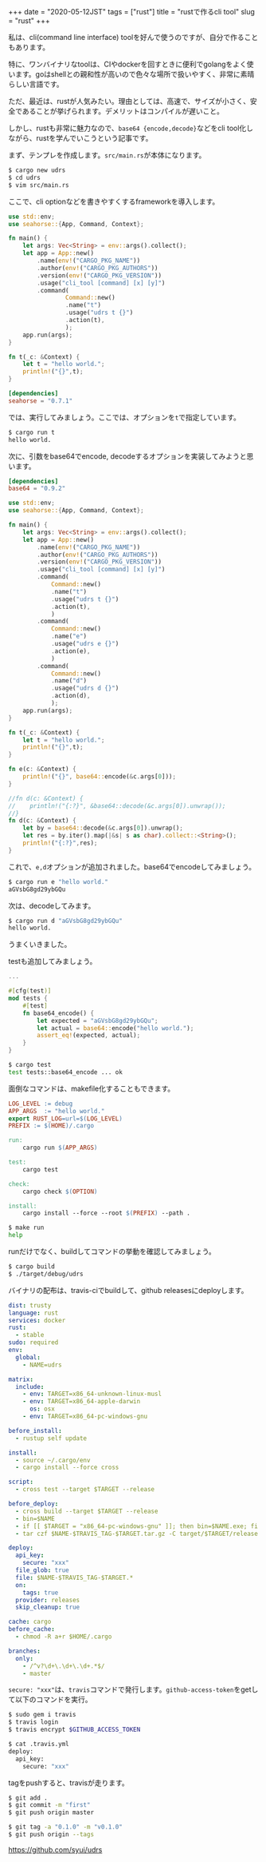 +++
date = "2020-05-12JST"
tags = ["rust"]
title = "rustで作るcli tool"
slug = "rust"
+++

私は、cli(command line interface) toolを好んで使うのですが、自分で作ることもあります。

特に、ワンバイナリなtoolは、CIやdockerを回すときに便利でgolangをよく使います。goはshellとの親和性が高いので色々な場所で扱いやすく、非常に素晴らしい言語です。

ただ、最近は、rustが人気みたい。理由としては、高速で、サイズが小さく、安全であることが挙げられます。デメリットはコンパイルが遅いこと。

しかし、rustも非常に魅力なので、`base64 {encode,decode}`などをcli tool化しながら、rustを学んでいこうという記事です。

まず、テンプレを作成します。`src/main.rs`が本体になります。

```sh
$ cargo new udrs
$ cd udrs
$ vim src/main.rs
```

ここで、cli optionなどを書きやすくするframeworkを導入します。

```rust:src/main.rs
use std::env;
use seahorse::{App, Command, Context};

fn main() {
	let args: Vec<String> = env::args().collect();
	let app = App::new()
		.name(env!("CARGO_PKG_NAME"))
		.author(env!("CARGO_PKG_AUTHORS"))
		.version(env!("CARGO_PKG_VERSION"))
		.usage("cli_tool [command] [x] [y]")
		.command(
				Command::new()
				.name("t")
				.usage("udrs t {}")
				.action(t),
				);
	app.run(args);
}

fn t(_c: &Context) {
	let t = "hello world.";
	println!("{}",t);
}
```

```toml:Cargo.toml
[dependencies]
seahorse = "0.7.1"
```

では、実行してみましょう。ここでは、オプションを`t`で指定しています。

```sh
$ cargo run t
hello world.
```

次に、引数をbase64でencode, decodeするオプションを実装してみようと思います。

```toml:Cargo.toml
[dependencies]
base64 = "0.9.2"
```

```rust:src/main.rs
use std::env;
use seahorse::{App, Command, Context};

fn main() {
    let args: Vec<String> = env::args().collect();
    let app = App::new()
        .name(env!("CARGO_PKG_NAME"))
        .author(env!("CARGO_PKG_AUTHORS"))
        .version(env!("CARGO_PKG_VERSION"))
        .usage("cli_tool [command] [x] [y]")
        .command(
            Command::new()
            .name("t")
            .usage("udrs t {}")
            .action(t),
            )
        .command(
            Command::new()
            .name("e")
            .usage("udrs e {}")
            .action(e),
            )
        .command(
            Command::new()
            .name("d")
            .usage("udrs d {}")
            .action(d),
            );
    app.run(args);
}

fn t(_c: &Context) {
    let t = "hello world.";
    println!("{}",t);
}

fn e(c: &Context) {
    println!("{}", base64::encode(&c.args[0]));
}

//fn d(c: &Context) {
//    println!("{:?}", &base64::decode(&c.args[0]).unwrap());
//}
fn d(c: &Context) {
    let by = base64::decode(&c.args[0]).unwrap();
    let res = by.iter().map(|&s| s as char).collect::<String>();
    println!("{:?}",res);
}

```

これで、`e,d`オプションが追加されました。base64でencodeしてみましょう。

```sh
$ cargo run e "hello world."
aGVsbG8gd29ybGQu
```

次は、decodeしてみます。

```sh
$ cargo run d "aGVsbG8gd29ybGQu"
hello world.
```

うまくいきました。

testも追加してみましょう。

```rust:src/main.rs
...

#[cfg(test)]
mod tests {
    #[test]
    fn base64_encode() {
        let expected = "aGVsbG8gd29ybGQu";
        let actual = base64::encode("hello world.");
        assert_eq!(expected, actual);
    }
}
```

```sh
$ cargo test
test tests::base64_encode ... ok
```

面倒なコマンドは、makefile化することもできます。

```makefile
LOG_LEVEL := debug
APP_ARGS  := "hello world."
export RUST_LOG=url=$(LOG_LEVEL)
PREFIX := $(HOME)/.cargo

run:
	cargo run $(APP_ARGS)

test:
	cargo test

check:
	cargo check $(OPTION)

install:
	cargo install --force --root $(PREFIX) --path .
```

```sh
$ make run
help
```

runだけでなく、buildしてコマンドの挙動を確認してみましょう。

```sh
$ cargo build
$ ./target/debug/udrs
```

バイナリの配布は、travis-ciでbuildして、github releasesにdeployします。

```yml:.travis.yml
dist: trusty
language: rust
services: docker
rust:
  - stable
sudo: required
env:
  global:
    - NAME=udrs

matrix:
  include:
    - env: TARGET=x86_64-unknown-linux-musl
    - env: TARGET=x86_64-apple-darwin
      os: osx
    - env: TARGET=x86_64-pc-windows-gnu

before_install:
  - rustup self update

install:
  - source ~/.cargo/env
  - cargo install --force cross

script:
  - cross test --target $TARGET --release

before_deploy:
  - cross build --target $TARGET --release
  - bin=$NAME
  - if [[ $TARGET = "x86_64-pc-windows-gnu" ]]; then bin=$NAME.exe; fi
  - tar czf $NAME-$TRAVIS_TAG-$TARGET.tar.gz -C target/$TARGET/release $bin

deploy:
  api_key:
    secure: "xxx"
  file_glob: true
  file: $NAME-$TRAVIS_TAG-$TARGET.*
  on:
    tags: true
  provider: releases
  skip_cleanup: true

cache: cargo
before_cache:
  - chmod -R a+r $HOME/.cargo

branches:
  only:
    - /^v?\d+\.\d+\.\d+.*$/
    - master
```

`secure: "xxx"`は、`travis`コマンドで発行します。`github-access-token`をgetして以下のコマンドを実行。

```sh
$ sudo gem i travis
$ travis login
$ travis encrypt $GITHUB_ACCESS_TOKEN

$ cat .travis.yml
deploy:
  api_key:
    secure: "xxx"
```

tagをpushすると、travisが走ります。

```sh
$ git add .
$ git commit -m "first"
$ git push origin master

$ git tag -a "0.1.0" -m "v0.1.0"
$ git push origin --tags
```

https://github.com/syui/udrs
